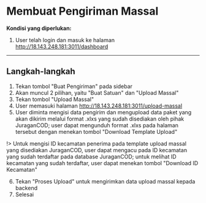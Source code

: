 
# Membuat Pengiriman Massal

**Kondisi yang diperlukan:**
1. User telah login dan masuk ke halaman http://18.143.248.181:3011/dashboard
___

## Langkah-langkah

1. Tekan tombol "Buat Pengiriman" pada sidebar
2. Akan muncul 2 pilihan, yaitu "Buat Satuan" dan "Upload Massal"
3. Tekan tombol "Upload Massal"
4. User memasuki halaman http://18.143.248.181:3011/upload-massal
5. User diminta mengisi data pengirim dan mengupload data paket yang akan dikirim melalui format .xlxs yang sudah disediakan oleh pihak JuraganCOD; user dapat mengunduh format .xlxs pada halaman tersebut dengan menekan tombol "Download Template Upload"

!> Untuk mengisi ID kecamatan penerima pada template upload massal yang disediakan JuraganCOD, user dapat mengacu pada ID kecamatan yang sudah terdaftar pada database JuraganCOD; untuk melihat ID kecamatan yang sudah terdaftar, user dapat menekan tombol "Download ID Kecamatan"

6. Tekan "Proses Upload" untuk mengirimkan data upload massal kepada backend
7. Selesai

